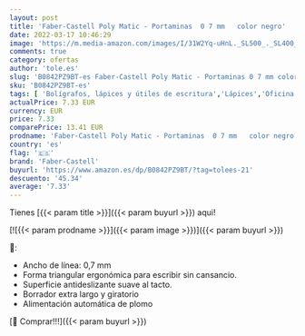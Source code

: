 ```yaml
---
layout: post
title: 'Faber-Castell Poly Matic - Portaminas  0 7 mm   color negro'
date: 2022-03-17 10:46:29
image: 'https://m.media-amazon.com/images/I/31W2Yq-uHnL._SL500_._SL400_.jpg'
comments: true
category: ofertas
author: 'tole.es'
slug: 'B0842PZ9BT-es Faber-Castell Poly Matic - Portaminas 0 7 mm color negro'
sku: 'B0842PZ9BT-es'
tags: [ 'Bolígrafos, lápices y útiles de escritura','Lápices','Oficina y papelería','Portaminas','faber-castell','portaminas', ]
actualPrice: 7.33 EUR
currency: EUR
price: 7.33
comparePrice: 13.41 EUR
prodname: 'Faber-Castell Poly Matic - Portaminas  0 7 mm   color negro'
country: 'es'
flag: '🇪🇸'
brand: 'Faber-Castell'
buyurl: 'https://www.amazon.es/dp/B0842PZ9BT/?tag=tolees-21'
descuento: '45.34'
average: '7.33'
---
```


Tienes [{{< param title >}}]({{< param buyurl >}}) aqui!

[![{{< param prodname >}}]({{< param image >}})]({{< param buyurl >}})

🔎:

- Ancho de línea: 0,7 mm
- Forma triangular ergonómica para escribir sin cansancio.
- Superficie antideslizante suave al tacto.
- Borrador extra largo y giratorio
- Alimentación automática de plomo

[🛒 Comprar!!!]({{< param buyurl >}})
